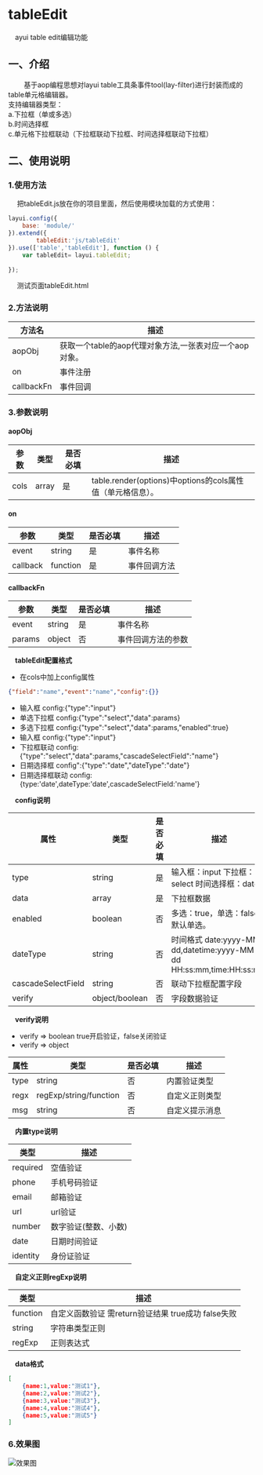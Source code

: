 # tableEdit
&emsp;ayui table edit编辑功能
<br/>

## 一、介绍
&emsp;&emsp; 基于aop编程思想对layui table工具条事件tool(lay-filter)进行封装而成的table单元格编辑器。
<br/>
支持编辑器类型：
<br/>
a.下拉框（单或多选）
<br/>
b.时间选择框
<br/>
c.单元格下拉框联动（下拉框联动下拉框、时间选择框联动下拉框）

## 二、使用说明

### 1.使用方法
&emsp; 把tableEdit.js放在你的项目里面，然后使用模块加载的方式使用：

```javascript
layui.config({
    base: 'module/'
}).extend({
        tableEdit:'js/tableEdit'
}).use(['table','tableEdit'], function () {
    var tableEdit= layui.tableEdit;
    
});
```
&emsp; 测试页面tableEdit.html


### 2.方法说明
方法名 | 描述 |
---          | ----
aopObj       | 获取一个table的aop代理对象方法,一张表对应一个aop对象。
on           | 事件注册
callbackFn   | 事件回调

### 3.参数说明

#### aopObj
参数      | 类型      | 是否必填 | 描述 |
---       | ---       | ---      | -----
cols      | array     | 是       | table.render(options)中options的cols属性值（单元格信息）。

#### on
参数      | 类型    | 是否必填 | 描述 |
---       | ---     | ---      | ----
event     | string  | 是       | 事件名称
callback  | function| 是       | 事件回调方法

#### callbackFn
参数      | 类型    | 是否必填 | 描述 |
---       | ---     | ---      | ----
event     | string  | 是       | 事件名称
params    | object  | 否       | 事件回调方法的参数


&emsp;**tableEdit配置格式**

- 在cols中加上config属性
```json
{"field":"name","event":"name","config":{}}
```
- 输入框          config:{"type":"input"}
- 单选下拉框      config:{"type":"select","data":params}
- 多选下拉框      config:{"type":"select","data":params,"enabled":true}
- 输入框          config:{"type":"input"}
- 下拉框联动      config:{"type":"select","data":params,"cascadeSelectField":"name"}
- 日期选择框      config":{"type":"date","dateType":"date"}
- 日期选择框联动  config:{type:'date',dateType:'date',cascadeSelectField:'name'}

&emsp;**config说明**

属性               | 类型                 | 是否必填 | 描述 |
---                | ---                  | ---      | -----
type               | string               | 是       | 输入框：input 下拉框：select 时间选择框：date
data               | array                | 是       | 下拉框数据
enabled            | boolean              | 否       | 多选：true，单选：false，默认单选。
dateType           | string               | 否       | 时间格式 date:yyyy-MM-dd,datetime:yyyy-MM-dd HH:ss:mm,time:HH:ss:mm
cascadeSelectField | string               | 否       | 联动下拉框配置字段
verify             | object/boolean       | 否       | 字段数据验证

&emsp;**verify说明**

- verify => boolean true开启验证，false关闭验证
- verify => object

属性               | 类型                         | 是否必填       | 描述    |
---                | -----                        | ---            | -----
type               | string                       | 否             | 内置验证类型
regx               | regExp/string/function       | 否             | 自定义正则类型
msg                | string                       | 否             | 自定义提示消息

&emsp;**内置type说明**

类型                   | 描述                
---                    | -----               
required               | 空值验证            
phone                  | 手机号码验证        
email                  | 邮箱验证             
url                    | url验证             
number                 | 数字验证(整数、小数)     
date                   | 日期时间验证        
identity               | 身份证验证          

&emsp;**自定义正则regExp说明**

类型                   | 描述   |
---                    | -----
function               | 自定义函数验证 需return验证结果  true成功 false失败
string                 | 字符串类型正则   
regExp                 | 正则表达式 

&emsp;**data格式**

```json
[
    {name:1,value:"测试1"},
    {name:2,value:"测试2"},
    {name:3,value:"测试3"},
    {name:4,value:"测试4"},
    {name:5,value:"测试5"}
]
```

### 6.效果图
![效果图](https://images.gitee.com/uploads/images/2020/0508/123901_092d3f62_1588195.gif "tableEdit.gif")